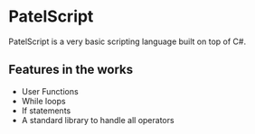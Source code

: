 <h1>PatelScript</h1>
<p>PatelScript is a very basic scripting language built on top of C#.</p>

<h2>Features in the works</h2>
<ul>
	<li>User Functions</li>
	<li>While loops</li>
	<li>If statements</li>
	<li>A standard library to handle all operators</li>
</ul>